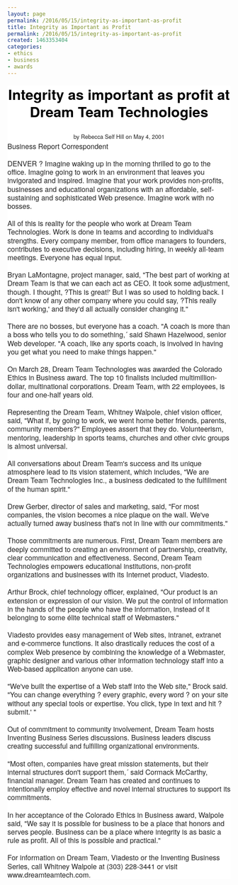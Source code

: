 ```yaml
---
layout: page
permalink: /2016/05/15/integrity-as-important-as-profit
title: Integrity as Important as Profit
permalink: /2016/05/15/integrity-as-important-as-profit
created: 1463353404
categories:
- ethics
- business
- awards
---
```

<header class="entry-header" style="box-sizing: inherit; margin: 0px; padding: 0px; border: 0px; font-size: 16px; vertical-align: baseline; color: rgb(34, 34, 34); font-family: 'Helvetica Neue', Helvetica, Roboto, Arial, sans-serif; line-height: 24px; background: rgb(255, 255, 255);"><h1 class="entry-title" style="box-sizing: inherit; margin-top: 1.3rem; margin-bottom: 0.8em; border-top-width: 0px; border-right-width: 0px; border-left-width: 0px; border-bottom-style: none; border-color: initial; font-size: 32px; vertical-align: baseline; font-family: 'Helvetica Neue', Helvetica, Roboto, Arial, sans-serif; font-weight: 700; color: rgb(0, 0, 0); text-rendering: optimizeLegibility; line-height: 1.2em; cursor: default; background: transparent;">Integrity as important as profit at Dream Team Technologies</h1><div class="byline" style="box-sizing: inherit; border: 0px; font-size: 0.8rem; vertical-align: baseline; background: transparent;"><span style="box-sizing: inherit; margin: 0px; padding: 0px; border: 0px; font-size: 12.8px; vertical-align: baseline; background: transparent;">by Rebecca Self Hill on&nbsp;</span><time datetime="" pubdate="" style="box-sizing: inherit; margin: 0px; padding: 0px; border: 0px; font-size: 12.8px; vertical-align: baseline; background: transparent;">May 4, 2001</time></div></header><div class="body" style="box-sizing: inherit; border: 0px; font-size: 16px; vertical-align: baseline; clear: both; color: rgb(34, 34, 34); font-family: 'Helvetica Neue', Helvetica, Roboto, Arial, sans-serif; line-height: 24px; background: rgb(255, 255, 255);"><p style="box-sizing: inherit; margin-top: 0px; margin-bottom: 1.25rem; border: 0px; font-size: 1rem; vertical-align: baseline; font-family: inherit; line-height: 1.2em; text-rendering: optimizeLegibility; background: transparent;">Business Report Correspondent</p><p style="box-sizing: inherit; margin-top: 0px; margin-bottom: 1.25rem; border: 0px; font-size: 1rem; vertical-align: baseline; font-family: inherit; line-height: 1.2em; text-rendering: optimizeLegibility; background: transparent;">DENVER ? Imagine waking up in the morning thrilled to go to the office. Imagine going to work in an environment that leaves you invigorated and inspired. Imagine that your work provides non-profits, businesses and educational organizations with an affordable, self-sustaining and sophisticated Web presence. Imagine work with no bosses.</p><p style="box-sizing: inherit; margin-top: 0px; margin-bottom: 1.25rem; border: 0px; font-size: 1rem; vertical-align: baseline; font-family: inherit; line-height: 1.2em; text-rendering: optimizeLegibility; background: transparent;">All of this is reality for the people who work at Dream Team Technologies. Work is done in teams and according to individual's strengths. Every company member, from office managers to founders, contributes to executive decisions, including hiring, in weekly all-team meetings. Everyone has equal input.</p><p style="box-sizing: inherit; margin-top: 0px; margin-bottom: 1.25rem; border: 0px; font-size: 1rem; vertical-align: baseline; font-family: inherit; line-height: 1.2em; text-rendering: optimizeLegibility; background: transparent;">Bryan LaMontagne, project manager, said, "The best part of working at Dream Team is that we can each act as CEO. It took some adjustment, though. I thought, ?This is great!' But I was so used to holding back. I don't know of any other company where you could say, ?This really isn't working,' and they'd all actually consider changing it."</p><p style="box-sizing: inherit; margin-top: 0px; margin-bottom: 1.25rem; border: 0px; font-size: 1rem; vertical-align: baseline; font-family: inherit; line-height: 1.2em; text-rendering: optimizeLegibility; background: transparent;">There are no bosses, but everyone has a coach. "A coach is more than a boss who tells you to do something,´ said Shawn Hazelwood, senior Web developer. "A coach, like any sports coach, is involved in having you get what you need to make things happen."</p><p style="box-sizing: inherit; margin-top: 0px; margin-bottom: 1.25rem; border: 0px; font-size: 1rem; vertical-align: baseline; font-family: inherit; line-height: 1.2em; text-rendering: optimizeLegibility; background: transparent;">On March 28, Dream Team Technologies was awarded the Colorado Ethics in Business award. The top 10 finalists included multimillion-dollar, multinational corporations. Dream Team, with 22 employees, is four and one-half years old.</p><p style="box-sizing: inherit; margin-top: 0px; margin-bottom: 1.25rem; border: 0px; font-size: 1rem; vertical-align: baseline; font-family: inherit; line-height: 1.2em; text-rendering: optimizeLegibility; background: transparent;">Representing the Dream Team, Whitney Walpole, chief vision officer, said, "What if, by going to work, we went home better friends, parents, community members?" Employees assert that they do. Volunteerism, mentoring, leadership in sports teams, churches and other civic groups is almost universal.</p><p style="box-sizing: inherit; margin-top: 0px; margin-bottom: 1.25rem; border: 0px; font-size: 1rem; vertical-align: baseline; font-family: inherit; line-height: 1.2em; text-rendering: optimizeLegibility; background: transparent;">All conversations about Dream Team's success and its unique atmosphere lead to its vision statement, which includes, "We are Dream Team Technologies Inc., a business dedicated to the fulfillment of the human spirit."</p><p style="box-sizing: inherit; margin-top: 0px; margin-bottom: 1.25rem; border: 0px; font-size: 1rem; vertical-align: baseline; font-family: inherit; line-height: 1.2em; text-rendering: optimizeLegibility; background: transparent;">Drew Gerber, director of sales and marketing, said, "For most companies, the vision becomes a nice plaque on the wall. We've actually turned away business that's not in line with our commitments."</p><p style="box-sizing: inherit; margin-top: 0px; margin-bottom: 1.25rem; border: 0px; font-size: 1rem; vertical-align: baseline; font-family: inherit; line-height: 1.2em; text-rendering: optimizeLegibility; background: transparent;">Those commitments are numerous. First, Dream Team members are deeply committed to creating an environment of partnership, creativity, clear communication and effectiveness. Second, Dream Team Technologies empowers educational institutions, non-profit organizations and businesses with its Internet product, Viadesto.</p><p style="box-sizing: inherit; margin-top: 0px; margin-bottom: 1.25rem; border: 0px; font-size: 1rem; vertical-align: baseline; font-family: inherit; line-height: 1.2em; text-rendering: optimizeLegibility; background: transparent;">Arthur Brock, chief technology officer, explained, "Our product is an extension or expression of our vision. We put the control of information in the hands of the people who have the information, instead of it belonging to some élite technical staff of Webmasters."</p><p style="box-sizing: inherit; margin-top: 0px; margin-bottom: 1.25rem; border: 0px; font-size: 1rem; vertical-align: baseline; font-family: inherit; line-height: 1.2em; text-rendering: optimizeLegibility; background: transparent;">Viadesto provides easy management of Web sites, intranet, extranet and e-commerce functions. It also drastically reduces the cost of a complex Web presence by combining the knowledge of a Webmaster, graphic designer and various other information technology staff into a Web-based application anyone can use.</p><p style="box-sizing: inherit; margin-top: 0px; margin-bottom: 1.25rem; border: 0px; font-size: 1rem; vertical-align: baseline; font-family: inherit; line-height: 1.2em; text-rendering: optimizeLegibility; background: transparent;">"We've built the expertise of a Web staff into the Web site," Brock said. "You can change everything ? every graphic, every word ? on your site without any special tools or expertise. You click, type in text and hit ?submit.' "</p><p style="box-sizing: inherit; margin-top: 0px; margin-bottom: 1.25rem; border: 0px; font-size: 1rem; vertical-align: baseline; font-family: inherit; line-height: 1.2em; text-rendering: optimizeLegibility; background: transparent;">Out of commitment to community involvement, Dream Team hosts Inventing Business Series discussions. Business leaders discuss creating successful and fulfilling organizational environments.</p><p style="box-sizing: inherit; margin-top: 0px; margin-bottom: 1.25rem; border: 0px; font-size: 1rem; vertical-align: baseline; font-family: inherit; line-height: 1.2em; text-rendering: optimizeLegibility; background: transparent;">"Most often, companies have great mission statements, but their internal structures don't support them,´ said Cormack McCarthy, financial manager. Dream Team has created and continues to intentionally employ effective and novel internal structures to support its commitments.</p><p style="box-sizing: inherit; margin-top: 0px; margin-bottom: 1.25rem; border: 0px; font-size: 1rem; vertical-align: baseline; font-family: inherit; line-height: 1.2em; text-rendering: optimizeLegibility; background: transparent;">In her acceptance of the Colorado Ethics in Business award, Walpole said, "We say it is possible for business to be a place that honors and serves people. Business can be a place where integrity is as basic a rule as profit. All of this is possible and practical."</p><p style="box-sizing: inherit; margin-top: 0px; margin-bottom: 1.25rem; border: 0px; font-size: 1rem; vertical-align: baseline; font-family: inherit; line-height: 1.2em; text-rendering: optimizeLegibility; background: transparent;">For information on Dream Team, Viadesto or the Inventing Business Series, call Whitney Walpole at (303) 228-3441 or visit www.dreamteamtech.com.</p></div>
